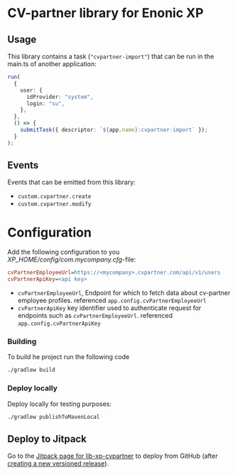 # CV-partner library for Enonic XP

## Usage

This library contains a task (`"cvpartner-import"`) that can be run in the main.ts of another application:
```typescript
run(
  {
    user: {
      idProvider: "system",
      login: "su",
    },
  },
  () => {
    submitTask({ descriptor: `${app.name}:cvpartner-import` });
  }
);
```

## Events

Events that can be emitted from this library:

- `custom.cvpartner.create`
- `custom.cvpartner.modify`

# Configuration

Add the following configuration to you *XP_HOME/config/com.mycompany.cfg*-file:

```ini
cvPartnerEmployeeUrl=https://<mycompany>.cvpartner.com/api/v1/users
cvPartnerApiKey=<api key>
```

- `cvPartnerEmployeeUrl`, Endpoint for which to fetch data about cv-partner employee profiles. referenced `app.config.cvPartnerEmployeeUrl`
- `cvPartnerApiKey` key identifier used to authenticate request for endpoints such as `cvPartnerEmployeeUrl`. referenced `app.config.cvPartnerApiKey`

### Building

To build he project run the following code

```bash
./gradlew build
```

### Deploy locally

Deploy locally for testing purposes:

```bash
./gradlew publishToMavenLocal
```
## Deploy to Jitpack

Go to the [Jitpack page for lib-xp-cvpartner](https://jitpack.io/#no.item/lib-xp-cvpartner) to deploy from GitHub (after
[creating a new versioned release](https://github.com/ItemConsulting/lib-xp-cvpartner/releases/new)).
